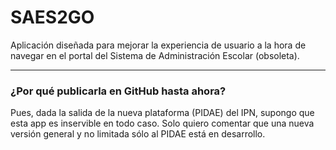# SAES2GO

Aplicación diseñada para mejorar la experiencia de usuario a la hora de navegar en el portal del Sistema de Administración Escolar (obsoleta).

<hr />

### ¿Por qué publicarla en GitHub hasta ahora?

Pues, dada la salida de la nueva plataforma (PIDAE) del IPN, supongo que esta app es inservible en todo caso. Solo quiero comentar que una nueva versión general y no limitada sólo al PIDAE está en desarrollo.